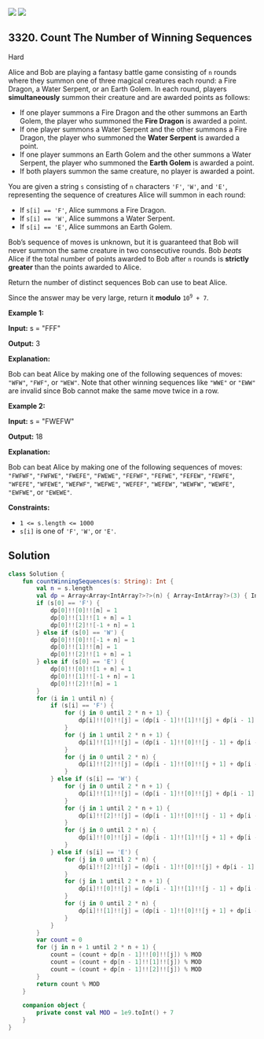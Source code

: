[![](https://img.shields.io/github/stars/javadev/LeetCode-in-Kotlin?label=Stars&style=flat-square)](https://github.com/javadev/LeetCode-in-Kotlin)
[![](https://img.shields.io/github/forks/javadev/LeetCode-in-Kotlin?label=Fork%20me%20on%20GitHub%20&style=flat-square)](https://github.com/javadev/LeetCode-in-Kotlin/fork)

## 3320\. Count The Number of Winning Sequences

Hard

Alice and Bob are playing a fantasy battle game consisting of `n` rounds where they summon one of three magical creatures each round: a Fire Dragon, a Water Serpent, or an Earth Golem. In each round, players **simultaneously** summon their creature and are awarded points as follows:

*   If one player summons a Fire Dragon and the other summons an Earth Golem, the player who summoned the **Fire Dragon** is awarded a point.
*   If one player summons a Water Serpent and the other summons a Fire Dragon, the player who summoned the **Water Serpent** is awarded a point.
*   If one player summons an Earth Golem and the other summons a Water Serpent, the player who summoned the **Earth Golem** is awarded a point.
*   If both players summon the same creature, no player is awarded a point.

You are given a string `s` consisting of `n` characters `'F'`, `'W'`, and `'E'`, representing the sequence of creatures Alice will summon in each round:

*   If `s[i] == 'F'`, Alice summons a Fire Dragon.
*   If `s[i] == 'W'`, Alice summons a Water Serpent.
*   If `s[i] == 'E'`, Alice summons an Earth Golem.

Bob’s sequence of moves is unknown, but it is guaranteed that Bob will never summon the same creature in two consecutive rounds. Bob _beats_ Alice if the total number of points awarded to Bob after `n` rounds is **strictly greater** than the points awarded to Alice.

Return the number of distinct sequences Bob can use to beat Alice.

Since the answer may be very large, return it **modulo** <code>10<sup>9</sup> + 7</code>.

**Example 1:**

**Input:** s = "FFF"

**Output:** 3

**Explanation:**

Bob can beat Alice by making one of the following sequences of moves: `"WFW"`, `"FWF"`, or `"WEW"`. Note that other winning sequences like `"WWE"` or `"EWW"` are invalid since Bob cannot make the same move twice in a row.

**Example 2:**

**Input:** s = "FWEFW"

**Output:** 18

**Explanation:**

Bob can beat Alice by making one of the following sequences of moves: `"FWFWF"`, `"FWFWE"`, `"FWEFE"`, `"FWEWE"`, `"FEFWF"`, `"FEFWE"`, `"FEFEW"`, `"FEWFE"`, `"WFEFE"`, `"WFEWE"`, `"WEFWF"`, `"WEFWE"`, `"WEFEF"`, `"WEFEW"`, `"WEWFW"`, `"WEWFE"`, `"EWFWE"`, or `"EWEWE"`.

**Constraints:**

*   `1 <= s.length <= 1000`
*   `s[i]` is one of `'F'`, `'W'`, or `'E'`.

## Solution

```kotlin
class Solution {
    fun countWinningSequences(s: String): Int {
        val n = s.length
        val dp = Array<Array<IntArray?>?>(n) { Array<IntArray?>(3) { IntArray(2 * n + 1) } }
        if (s[0] == 'F') {
            dp[0]!![0]!![n] = 1
            dp[0]!![1]!![1 + n] = 1
            dp[0]!![2]!![-1 + n] = 1
        } else if (s[0] == 'W') {
            dp[0]!![0]!![-1 + n] = 1
            dp[0]!![1]!![n] = 1
            dp[0]!![2]!![1 + n] = 1
        } else if (s[0] == 'E') {
            dp[0]!![0]!![1 + n] = 1
            dp[0]!![1]!![-1 + n] = 1
            dp[0]!![2]!![n] = 1
        }
        for (i in 1 until n) {
            if (s[i] == 'F') {
                for (j in 0 until 2 * n + 1) {
                    dp[i]!![0]!![j] = (dp[i - 1]!![1]!![j] + dp[i - 1]!![2]!![j]) % MOD
                }
                for (j in 1 until 2 * n + 1) {
                    dp[i]!![1]!![j] = (dp[i - 1]!![0]!![j - 1] + dp[i - 1]!![2]!![j - 1]) % MOD
                }
                for (j in 0 until 2 * n) {
                    dp[i]!![2]!![j] = (dp[i - 1]!![0]!![j + 1] + dp[i - 1]!![1]!![j + 1]) % MOD
                }
            } else if (s[i] == 'W') {
                for (j in 0 until 2 * n + 1) {
                    dp[i]!![1]!![j] = (dp[i - 1]!![0]!![j] + dp[i - 1]!![2]!![j]) % MOD
                }
                for (j in 1 until 2 * n + 1) {
                    dp[i]!![2]!![j] = (dp[i - 1]!![0]!![j - 1] + dp[i - 1]!![1]!![j - 1]) % MOD
                }
                for (j in 0 until 2 * n) {
                    dp[i]!![0]!![j] = (dp[i - 1]!![1]!![j + 1] + dp[i - 1]!![2]!![j + 1]) % MOD
                }
            } else if (s[i] == 'E') {
                for (j in 0 until 2 * n) {
                    dp[i]!![2]!![j] = (dp[i - 1]!![0]!![j] + dp[i - 1]!![1]!![j]) % MOD
                }
                for (j in 1 until 2 * n + 1) {
                    dp[i]!![0]!![j] = (dp[i - 1]!![1]!![j - 1] + dp[i - 1]!![2]!![j - 1]) % MOD
                }
                for (j in 0 until 2 * n) {
                    dp[i]!![1]!![j] = (dp[i - 1]!![0]!![j + 1] + dp[i - 1]!![2]!![j + 1]) % MOD
                }
            }
        }
        var count = 0
        for (j in n + 1 until 2 * n + 1) {
            count = (count + dp[n - 1]!![0]!![j]) % MOD
            count = (count + dp[n - 1]!![1]!![j]) % MOD
            count = (count + dp[n - 1]!![2]!![j]) % MOD
        }
        return count % MOD
    }

    companion object {
        private const val MOD = 1e9.toInt() + 7
    }
}
```